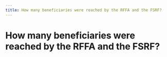 ```yaml
---
title: How many beneficiaries were reached by the RFFA and the FSRF?
---
```


# How many beneficiaries were reached by the RFFA and the FSRF?
